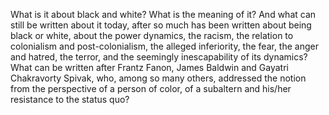 What is it about black and white? What is the meaning of it? And what can still be written about it today, after so much has been written about being black or white, about the power dynamics, the racism, the relation to colonialism and post-colonialism, the alleged inferiority, the fear, the anger and hatred, the terror, and the seemingly inescapability of its dynamics? What can be written after Frantz Fanon, James Baldwin and Gayatri Chakravorty Spivak, who, among so many others, addressed the notion from the perspective of a person of color, of a subaltern and his/her resistance to the status quo?
